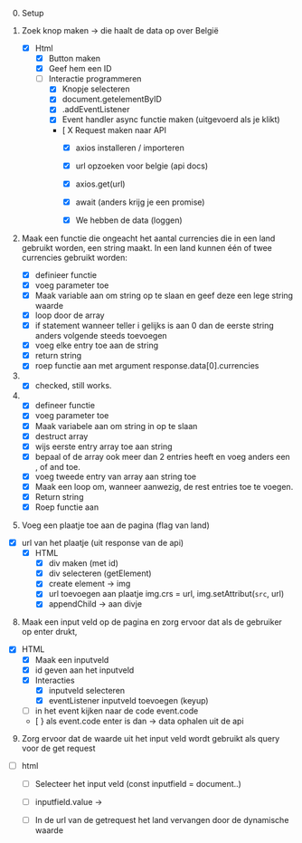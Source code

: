 0. Setup

1. Zoek knop maken -> die haalt de data op over België
    - [X] Html
        - [X] Button maken
        - [X] Geef hem een ID
      - [ ] Interactie programmeren
          - [X] Knopje selecteren
          - [X] document.getelementByID
          - [X] .addEventListener
          - [X] Event handler async functie maken (uitgevoerd als je klikt)
          - [ X Request maken naar API
            - [X] axios installeren / importeren
            - [X] url opzoeken voor belgie (api docs)  
            - [X] axios.get(url)
            - [X] await (anders krijg je een promise)
            - [X] We hebben de data (loggen)
    

4. Maak een functie die ongeacht het aantal currencies die in een land gebruikt worden, een string maakt. In een land kunnen één of twee currencies gebruikt worden:
    - [X] definieer functie
    - [X] voeg parameter toe
    - [X] Maak variable aan om string op te slaan en geef deze een lege string waarde  
    - [X] loop door de array
    - [X]  if statement wanneer teller i gelijks is aan 0 dan de eerste string anders volgende steeds toevoegen
    - [X] voeg elke entry toe aan de string 
    - [X] return string
    - [X] roep functie aan met argument response.data[0].currencies

5. - [X] checked, still works. 

6. - [X] defineer functie
   - [X] voeg parameter toe
   - [X] Maak variabele aan om string in op te slaan
   - [X] destruct array
   - [X] wijs eerste entry array toe aan string
   - [X] bepaal of de array ook meer dan 2 entries heeft en voeg anders een , of and toe. 
   - [X] voeg tweede entry van array aan string toe
   - [X] Maak een loop om, wanneer aanwezig, de rest entries toe te voegen.
   - [X] Return string
    -[X] Roep functie aan
    
7. Voeg een plaatje toe aan de pagina (flag van land)

- [X] url van het plaatje  (uit response van de api)
  -[X] HTML
    - [X] div maken (met id)
    - [X] div selecteren (getElement)
    - [X] create element -> img
    - [X] url toevoegen aan plaatje img.crs = url, img.setAttribut(`src`, url)  
    - [X] appendChild -> aan divje
    
8. Maak een input veld op de pagina en zorg ervoor dat als de gebruiker op enter drukt,

- [X] HTML
    - [X] Maak een inputveld
    - [X] id geven aan het inputveld
    - [X] Interacties 
      - [X] inputveld selecteren
      - [X] eventListener inputveld toevoegen (keyup)
    - [ ] in het event kijken naar de code event.code
    - [ } als event.code enter is dan -> data ophalen uit de api
    
9. Zorg ervoor dat de waarde uit het input veld wordt gebruikt als query voor de get request

- [ ] html
  - [ ] Selecteer het input veld (const inputfield = document..)
  - [ ] inputfield.value -> 
  - [ ] In de url van de getrequest het land vervangen door de dynamische waarde  

